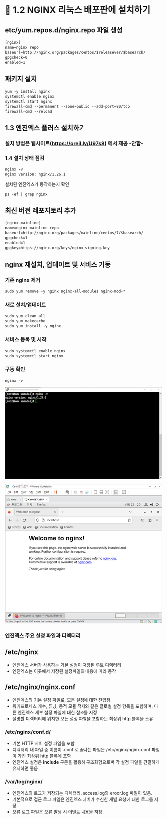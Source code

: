 # 📘 1.2 NGINX 리눅스 배포판에 설치하기

## etc/yum.repos.d/nginx.repo 파일 생성
```
[nginx]
name=nginx repo
baseurl=http://nginx.org/packages/centos/$releasever/$basearch/
gpgcheck=0
enabled=1
```

## 패키지 설치

```
yum -y install nginx
systemctl enable nginx
systemctl start nginx
firewall-cmd --permanent --zone=public --add-port=80/tcp
firewall-cmd --reload
```

## 1.3 엔진엑스 플러스 설치하기

### 설치 방법은 웹사이트(https://oreil.ly/U97s8) 에서 제공 -안함-

### 1.4 설치 상태 점검

```
nginx -v
nginx version: nginx/1.26.1
```
설치된 엔진엑스가 동작하는지 확인
```
ps -ef | grep nginx
```


## 최신 버전 레포지토리 추가
```
[nginx-mainline]
name=nginx mainline repo
baseurl=http://nginx.org/packages/mainline/centos/7/$basearch/
gpgcheck=1
enabled=1
gpgkey=https://nginx.org/keys/nginx_signing.key
```

## nginx 재설치, 업데이트 및 서비스 기동
### 기존 nginx 제거
```
sudo yum remove -y nginx nginx-all-modules nginx-mod-*
```

### 새로 설치/업데이트
```
sudo yum clean all
sudo yum makecache
sudo yum install -y nginx
```
### 서비스 등록 및 시작
```
sudo systemctl enable nginx
sudo systemctl start nginx
```
### 구동 확인
```
nginx -v
```

![](./img/새%20폴더/2.png)

![](./img/새%20폴더/1.png)



### 엔진엑스 주요 설정 파일과 디렉터리

## /etc/nginx 
- 엔진엑스 서버가 사용하는 기본 설정이 저장된 루트 디렉터리
- 엔진엑스는 이곳에서 저장된 설정파일의 내용에 따라 동작

## /etc/nginx/nginx.conf
- 엔진엑스의 기본 설정 파일로, 모든 설정에 대한 진입점
- 워커프로세스 개수, 튜닝, 동적 모듈 적재와 같은 글로벌 설정 항목을 포함하며, 다른 엔진엑스 세부 설정 파일에 대한 참조를 지정
- 설명할 디렉터리에 위치한 모든 설정 파일을 포함하는 최상위 http 블록을 소유

### /etc/nginx/conf.d/
- 기본 HTTP 서버 설정 파일을 포함
- 디렉터리 내 파일 중 이름이 .conf 로 끝나는 파일은 /etc/nginx/nginx.conf 파일이 가진 최상위 http 블록에 포함
- 엔진엑스 설정은 **include** 구문을 활용해 구조화함으로써 각 설정 파일을 간결하게 유지하면 좋음

### /var/log/nginx/
- 엔진엑스의 로그가 저장되는 디렉터리, access.log와 eroor.log 파일이 있음.
- 기본적으로 접근 로그 파일은 엔진엑스 서버가 수신한 개별 요청에 대한 로그를 저장
- 오류 로그 파일은 오류 발생 시 이벤트 내용을 저장